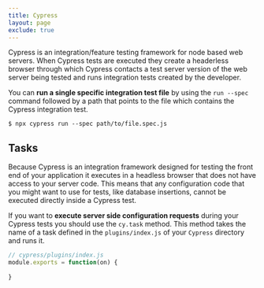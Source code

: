 ```yaml
---
title: Cypress
layout: page
exclude: true
---
```

Cypress is an integration/feature testing framework for node based web servers. When Cypress tests are executed they create a headerless browser through which Cypress contacts a test server version of the web server being tested and runs integration tests created by the developer.

You can **run a single specific integration test file** by using the `run --spec` command followed by a path that points to the file which contains the Cypress integration test.
```
$ npx cypress run --spec path/to/file.spec.js
```

## Tasks
Because Cypress is an integration framework designed for testing the front end of your application it executes in a headless browser that does not have access to your server code. This means that any configuration code that you might want to use for tests, like database insertions, cannot be executed directly inside a Cypress test.

If you want to **execute server side configuration requests** during your Cypress tests you should use the `cy.task` method. This method takes the name of a task defined in the `plugins/index.js` of your `Cypress` directory and runs it.
```js
// cypress/plugins/index.js
module.exports = function(on) {
  
}
```
<!--stackedit_data:
eyJoaXN0b3J5IjpbMjA4Nzc4ODQxMiwtMTU2OTM4MzgzMSwtMj
AzNjQ5OTgxOSwyMTA3MjgwNTkyXX0=
-->